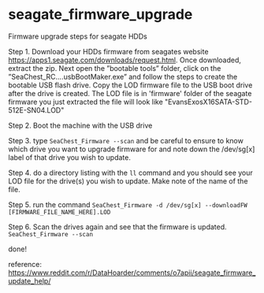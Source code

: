 # seagate_firmware_upgrade
Firmware upgrade steps for seagate HDDs

Step 1. Download your HDDs firmware from seagates website https://apps1.seagate.com/downloads/request.html. Once downloaded, extract the zip. Next open the ”bootable tools” folder, click on the ”SeaChest_RC....usbBootMaker.exe” and follow the steps to create the bootable USB flash drive. Copy the LOD firmware file to the USB boot drive after the drive is created. The LOD file is in 'firmware' folder of the seagate firmware you just extracted the file will look like "EvansExosX16SATA-STD-512E-SN04.LOD"

Step 2. Boot the machine with the USB drive

Step 3. type ```SeaChest_Firmware --scan``` and be careful to ensure to know which drive you want to upgrade firmware for and note down the /dev/sg[x] label of that drive you wish to update.

Step 4. do a directory listing with the ``ll`` command and you should see your LOD file for the drive(s) you wish to update. Make note of the name of the file.

Step 5. run the command ```SeaChest_Firmware -d /dev/sg[x] --downloadFW [FIRMWARE_FILE_NAME_HERE].LOD```

Step 6. Scan the drives again and see that the firmware is updated. ```SeaChest_Firmware --scan```

done!

reference: https://www.reddit.com/r/DataHoarder/comments/o7apii/seagate_firmware_update_help/
